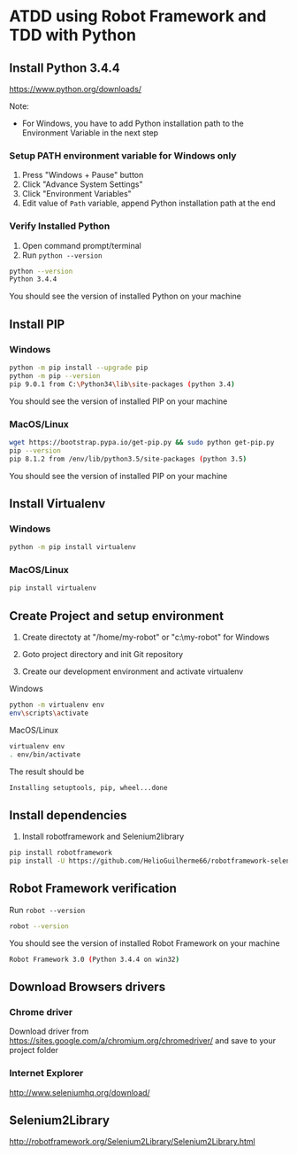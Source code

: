 # ATDD using Robot Framework and TDD with Python

## Install Python 3.4.4
https://www.python.org/downloads/

Note:

- For Windows, you have to add Python installation path to the Environment Variable in the next step

### Setup PATH environment variable for Windows only
1. Press "Windows + Pause" button
2. Click "Advance System Settings"
3. Click "Environment Variables"
4. Edit value of `Path` variable, append Python installation path at the end

### Verify Installed Python
1. Open command prompt/terminal
2. Run `python --version`
```bash
python --version
Python 3.4.4
```
You should see the version of installed Python on your machine

## Install PIP

### Windows
```bash
python -m pip install --upgrade pip
python -m pip --version
pip 9.0.1 from C:\Python34\lib\site-packages (python 3.4)
```
You should see the version of installed PIP on your machine

### MacOS/Linux
```bash
wget https://bootstrap.pypa.io/get-pip.py && sudo python get-pip.py
pip --version
pip 8.1.2 from /env/lib/python3.5/site-packages (python 3.5)
```
You should see the version of installed PIP on your machine


## Install Virtualenv

### Windows
```bash
python -m pip install virtualenv
```

### MacOS/Linux
```bash
pip install virtualenv
```

## Create Project and setup environment

1. Create directoty at "/home/my-robot" or "c:\my-robot" for Windows

2. Goto project directory and init Git repository

3. Create our development environment and activate virtualenv

Windows
```bash
python -m virtualenv env
env\scripts\activate
```

MacOS/Linux
```bash
virtualenv env
. env/bin/activate
```

The result should be
```bash
Installing setuptools, pip, wheel...done
```


## Install dependencies

1. Install robotframework and Selenium2library
```bash
pip install robotframework
pip install -U https://github.com/HelioGuilherme66/robotframework-selenium2library/archive/v1.8.0b3.tar.gz
```

## Robot Framework verification
Run `robot --version`
```bash
robot --version
```
You should see the version of installed Robot Framework on your machine
```bash
Robot Framework 3.0 (Python 3.4.4 on win32)
```

## Download Browsers drivers
### Chrome driver
Download driver from https://sites.google.com/a/chromium.org/chromedriver/ and save to your project folder
### Internet Explorer
http://www.seleniumhq.org/download/

## Selenium2Library
http://robotframework.org/Selenium2Library/Selenium2Library.html
